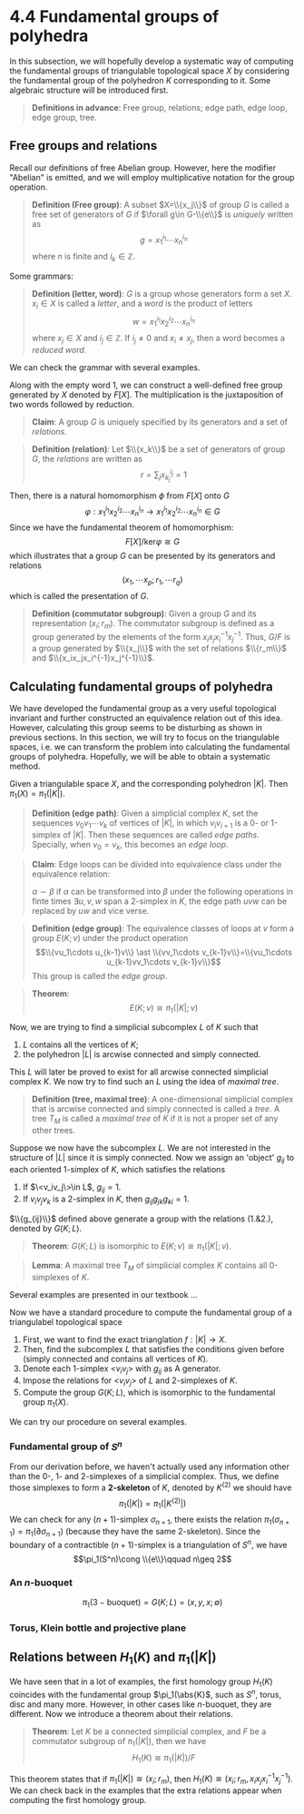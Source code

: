 # 4.4 Fundamental groups of polyhedra

In this subsection, we will hopefully develop a systematic way of computing the fundamental groups of triangulable topological space $X$ by considering the fundamental group of the polyhedron $K$ corresponding to it. Some algebraic structure will be introduced first.

>**Definitions in advance**: Free group, relations; edge path, edge loop, edge group, tree.

## Free groups and relations

Recall our definitions of free Abelian group. However, here the modifier "Abelian" is emitted, and we will employ multiplicative notation for the group operation.

>**Definition (Free group)**: A subset $X=\\{x_j\\}$ of group $G$ is called a free set of generators of $G$ if $\forall g\in G-\\{e\\}$ is *uniquely* written as
>$$g=x^{i_1}_1\cdots x^{i_n}_n$$
>where $n$ is finite and $i_k\in \mathbb{Z}$.

Some grammars:
>**Definition (letter, word)**: $G$ is a group whose generators form a set $X$. $x_i\in X$ is called a *letter*, and a *word* is the product of letters 
>$$w=x_1^{i_1}x_2^{i_2}\cdots x_n^{i_n}$$
>where $x_j\in X$ and $i_j\in \mathbb{Z}$. If $i_j\neq 0$ and $x_i\neq x_j$, then a word becomes a *reduced word*.

We can check the grammar with several examples.

Along with the empty word 1, we can construct a well-defined free group generated by $X$ denoted by $F[X]$. The multiplication is the juxtaposition of two words followed by reduction.

>**Claim**: A group $G$ is uniquely specified by its generators and a set of *relations*.

>**Definition (relation)**: Let $\\{x_k\\}$ be a set of generators of group $G$, the *relations* are written as 
>$$r=\sum_jx_{k_j}^{i_j}=1$$

Then, there is a natural homomorphism $\phi$ from $F[X]$ onto $G$
$$\varphi: x_1^{i_1}x_2^{i_2}\cdots x_n^{i_n}\longrightarrow x_1^{i_1}x_2^{i_2}\cdots x_n^{i_n} \in G$$
Since we have the fundamental theorem of homomorphism:
$$F[X]/\text{ker} \varphi\cong G$$
which illustrates that a group $G$ can be presented by its generators and relations
$$(x_1,\cdots x_p; r_1, \cdots r_q)$$
which is called the presentation of $G$.

>**Definition (commutator subgroup)**: Given a group $G$ and its representation $(x_i;r_m)$. The commutator subgroup is defined as a group generated by the elements of the form $x_ix_jx_i^{-1}x_j^{-1}$. Thus, $G/F$ is a group generated by $\\{x_j\\}$ with the set of relations $\\{r_m\\}$ and $\\{x_ix_jx_i^{-1}x_j^{-1}\\}$.

## Calculating fundamental groups of polyhedra

We have developed the fundamental group as a very useful topological invariant and further constructed an equivalence relation out of this idea. However, calculating this group seems to be disturbing as shown in previous sections. In this section, we will try to focus on the triangulable spaces, i.e. we can transform the problem into calculating the fundamental groups of polyhedra. Hopefully, we will be able to obtain a systematic method.

Given a triangulable space $X$, and the corresponding polyhedron $|K|$. Then $\pi_1(X)=\pi_1(|K|)$.

>**Definition (edge path)**: Given a simplicial complex $K$, set the sequences $v_0v_1\cdots v_k$ of vertices of $|K|$, in which $v_iv_{i+1}$ is a 0- or 1-simplex of $|K|$. Then these sequences are called *edge paths*. Specially, when $v_0=v_k$, this becomes an *edge loop*.

>**Claim**: Edge loops can be divided into equivalence class under the equivalence relation:
>
>$\alpha\sim \beta$ if $\alpha$ can be transformed into $\beta$ under the following operations in finte times
>$\exists u, v, w$ span a 2-simplex in $K$, the edge path $uvw$ can be replaced by $uw$ and vice verse.

>**Definition (edge group)**: The equivalence classes of loops at $v$ form a group $E(K;v)$ under the product operation
>$$\\{vu_1\cdots u_{k-1}v\\} \ast \\{vv_1\cdots v_{k-1}v\\}=\\{vu_1\cdots u_{k-1}vv_1\cdots v_{k-1}v\\}$$
>This group is called the *edge group*.

>**Theorem**: $$E(K;v)\cong \pi_1(|K|;v)$$

Now, we are trying to find a simplicial subcomplex $L$ of $K$ such that
1. $L$ contains all the vertices of $K$;
2. the polyhedron $|L|$ is arcwise connected and simply connected.

This $L$ will later be proved to exist for all arcwise connected simplicial complex $K$. We now try to find such an $L$ using the idea of *maximal tree*.

>**Definition (tree, maximal tree)**: A one-dimensional simplicial complex that is arcwise connected and simply connected is called a *tree*. A tree $T_M$ is called a *maximal tree* of $K$ if it is not a proper set of any other trees.

Suppose we now have the subcomplex $L$. We are not interested in the structure of $|L|$ since it is simply connected. Now we assign an 'object' $g_{ij}$ to each oriented 1-simplex of $K$, which satisfies the relations
1. If $\<v_iv_j\>\in L$, $g_{ij}=1$.
2. If $v_iv_jv_k$ is a 2-simplex in $K$, then $g_{ij}g_{jk}g_{ki}=1$.

$\\{g_{ij}\\}$ defined above generate a group with the relations (1.\&2.), denoted by $G(K;L)$.

>**Theorem**: $G(K;L)$ is isomorphic to $E(K;v)\cong \pi_1(|K|;v)$.

>**Lemma**: A maximal tree $T_M$ of simplicial complex $K$ contains all 0-simplexes of $K$.

Several examples are presented in our textbook $\dots$

Now we have a standard procedure to compute the fundamental group of a triangulabel topological space
1. First, we want to find the exact trianglation $f: |K|\to X$.
2. Then, find the subcomplex $L$ that satisfies the conditions given before (simply connected and contains all vertices of $K$).
3. Denote each 1-simplex $\big<v_iv_j \big>$ with $g_{ij}$ as A generator.
4. Impose the relations for $\big<v_iv_j \big>$ of $L$ and 2-simplexes of $K$.
5. Compute the group $G(K;L)$, which is isomorphic to the fundamental group $\pi_1(X)$.

We can try our procedure on several examples.

### Fundamental group of $S^n$

From our derivation before, we haven't actually used any information other than the 0-, 1- and 2-simplexes of a simplicial complex. Thus, we define those simplexes to form a **2-skeleton** of $K$, denoted by $K^{(2)}$ we should have
$$\pi_1(|{K}|)=\pi_1(|K^{(2)}|)$$
We can check for any $(n+1)$-simplex $\sigma_{n+1}$, there exists the relation $\pi_1(\sigma_{n+1})=\pi_1(\partial\sigma_{n+1})$ (because they have the same 2-skeleton). Since the boundary of a contractible $(n+1)$-simplex is a triangulation of $S^{n}$, we have
$$\pi_1(S^n)\cong \\{e\\}\qquad n\geq 2$$

### An $n$-buoquet 
$$\pi_1(3-\text{buoquet})=G(K;L)=(x,y,x;\emptyset)$$

### Torus, Klein bottle and projective plane

## Relations between $H_1(K)$ and $\pi_1(|{K}|)$

We have seen that in a lot of examples, the first homology group $H_1(K)$ coincides with the fundamental group $\pi_1(\abs{K}$, such as $S^n$, torus, disc and many more. However, in other cases like $n$-buoquet, they are different. Now we introduce a theorem about their relations.

>**Theorem**: Let $K$ be a connected simplicial complex, and $F$ be a commutator subgroup of $\pi_1(|K|)$, then we have
>$$H_1(K)\cong \pi_1(|K|)/F$$

This theorem states that if $\pi_1(|K|)\cong (x_i;r_m)$, then $H_1(K)\cong (x_i;r_m,x_ix_jx_i^{-1}x_j^{-1})$. We can check back in the examples that the extra relations appear when computing the first homology group.
